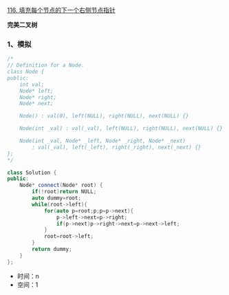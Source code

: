 [116. 填充每个节点的下一个右侧节点指针](https://leetcode.cn/problems/populating-next-right-pointers-in-each-node/)

**完美二叉树**

### 1、模拟

```cpp
/*
// Definition for a Node.
class Node {
public:
    int val;
    Node* left;
    Node* right;
    Node* next;

    Node() : val(0), left(NULL), right(NULL), next(NULL) {}

    Node(int _val) : val(_val), left(NULL), right(NULL), next(NULL) {}

    Node(int _val, Node* _left, Node* _right, Node* _next)
        : val(_val), left(_left), right(_right), next(_next) {}
};
*/

class Solution {
public:
    Node* connect(Node* root) {
        if(!root)return NULL;
        auto dummy=root;
        while(root->left){
            for(auto p=root;p;p=p->next){
                p->left->next=p->right;
                if(p->next)p->right->next=p->next->left;
            }
            root=root->left;
        }
        return dummy;
    }
};
```

- 时间：n
- 空间：1